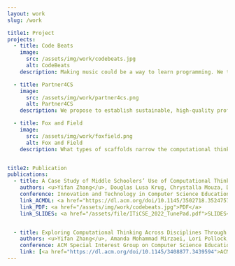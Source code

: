 ```yaml
---
layout: work
slug: /work

title1: Project
projects:
  - title: Code Beats
    image:
      src: /assets/img/work/codebeats.jpg
      alt: CodeBeats
    description: Making music could be a way to learn programming. We teach computational thinking (CT) via a curriculum where (1) students learn how to code to manipulate and create hip hop beats and (2) students experience computation. As students make beats, they, almost without noticing, learn fundamental concepts and skills of computer science.

  - title: Partner4CS
    image:
      src: /assets/img/work/partner4cs.png
      alt: Partner4CS
    description: We propose to establish sustainable, high-quality professional development and support for middle (G6-8) and high school (G9-12) computer science teachers by teaming university faculty and undergraduates in computer science, education, and math education and leveraging successful components of several existing models across the country.

  - title: Fox and Field
    image:
      src: /assets/img/work/foxfield.png
      alt: Fox and Field
    description: What types of scaffolds narrow the computational thinking (CT) performance gap between experts and novices within a coding obstacle course? We designed Fox and Field, a block-based programming game with different scaffolds and prompted to undergrad students in CS major and non-CS major. We assessed their CT knowledge and logged their programming process data to understand this question.


title2: Publication
publications:
  - title: A Case Study of Middle Schoolers’ Use of Computational Thinking Concepts and Practices during Coded Music Composition
    authors: <u>Yifan Zhang</u>, Douglas Lusa Krug, Chrystalla Mouza, David C. Shepherd, and Lori Pollock
    conference: Innovation and Technology in Computer Science Education (ITiCSE). 2022.
    link_ACMDL: <a href="https://dl.acm.org/doi/10.1145/3502718.3524757">ACM DL</a>
    link_PDF: <a href="/assets/img/work/codebeats.jpg">PDF</a>
    link_SLIDES: <a href="/assets/file/ITiCSE_2022_TunePad.pdf">SLIDES</a>


  - title: Exploring Computational Thinking Across Disciplines Through Student-Generated Artifact Analysis
    authors: <u>Yifan Zhang</u>, Amanda Mohammad Mirzaei, Lori Pollock, Chrystalla Mouza, and Kevin Guidry
    conference: ACM Special Interest Group on Computer Science Education (SIGCSE). 2021.
    link: [<a href="https://dl.acm.org/doi/10.1145/3408877.3439594">ACM DL</a>]
---
```


<br />
<br />
